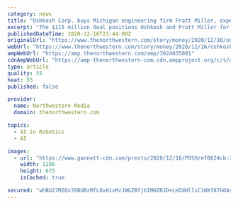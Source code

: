 ```yaml
---
category: news
title: "Oshkosh Corp. buys Michigan engineering firm Pratt Miller, experts at military robotics and racing technology"
excerpt: "The $115 million deal positions Oshkosh and Pratt Miller for growth in the expanding military robotics industry."
publishedDateTime: 2020-12-16T23:44:00Z
originalUrl: "https://www.thenorthwestern.com/story/money/2020/12/16/oshkosh-corp-acquire-pratt-miller-engineering-115-million/3924035001/"
webUrl: "https://www.thenorthwestern.com/story/money/2020/12/16/oshkosh-corp-acquire-pratt-miller-engineering-115-million/3924035001/"
ampWebUrl: "https://amp.thenorthwestern.com/amp/3924035001"
cdnAmpWebUrl: "https://amp-thenorthwestern-com.cdn.ampproject.org/c/s/amp.thenorthwestern.com/amp/3924035001"
type: article
quality: 55
heat: 55
published: false

provider:
  name: Northwestern Media
  domain: thenorthwestern.com

topics:
  - AI in Robotics
  - AI

images:
  - url: "https://www.gannett-cdn.com/presto/2020/12/16/POSH/ef0624cb-2cdd-4a25-abab-c0d0419878ef-Leader-Follower_Oshkosh_Corp_1.jpg?auto=webp&crop=2999,1687,x0,y560&format=pjpg&width=1200"
    width: 1200
    height: 675
    isCached: true

secured: "whBU27MZQx76BUBzMfLOvH1vMzJWGZBfjbIMHZRJD+LHZdHlliC1HXf87G6As587GV/fYb65rbPbmx2MzDt1ozpoZB3IHh8wgZKXRw3tMYcwOrpJxlKxVC50tPUbhVN8v7QLGW3hSGChe/votAKOjAMyAnkO9phEB5quL3gfb3E4UN25YpXiHiKFftvGNz1AYo1ka628Gg4aUlLZQ3Ch7b8kRheV9QLoZfru0/lUtXcE+n4zEk/Y/SKMV4qU+FEDq0TU8X23Jd2CdgrYZC2IPZauPmaLHQStjNpfdBD8vW23S3sWJxr30VGrbbC4P6YRMzI3k4QsSWWgFOiIOw+wytKKxPpJyHABXdy+Qpkkyy8=;8w23nYtUfVVcC4Otx+DDKw=="
---
```


